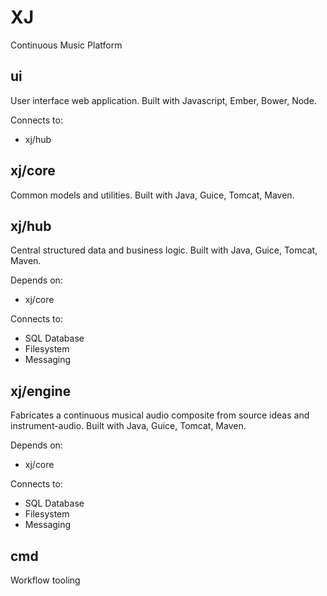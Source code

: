 # XJ

Continuous Music Platform

## ui

User interface web application. Built with Javascript, Ember, Bower, Node.

Connects to:

  * xj/hub

## xj/core

Common models and utilities. Built with Java, Guice, Tomcat, Maven.

## xj/hub

Central structured data and business logic. Built with Java, Guice, Tomcat, Maven.

Depends on:

  * xj/core

Connects to:

  * SQL Database
  * Filesystem
  * Messaging

## xj/engine

Fabricates a continuous musical audio composite from source ideas and instrument-audio. Built with Java, Guice, Tomcat, Maven.

Depends on:

  * xj/core

Connects to:

  * SQL Database
  * Filesystem
  * Messaging

## cmd

Workflow tooling
